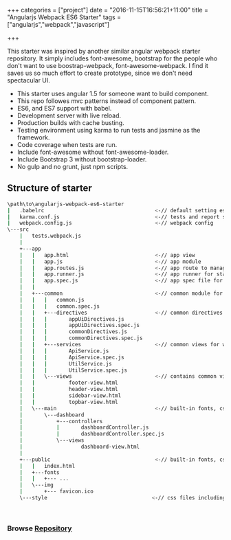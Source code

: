 +++
categories = ["project"]
date = "2016-11-15T16:56:21+11:00"
title = "Angularjs Webpack ES6 Starter"
tags = ["angularjs","webpack","javascript"]

+++

This starter was inspired by another similar angular webpack starter repository. It simply includes font-awesome, bootstrap for the people who don't want to use boostrap-webpack, font-awesome-webpack. I find it saves us so much effort to create prototype, since we don't need spectacular UI.


* This starter uses angular 1.5 for someone want to build component.
* This repo followes mvc patterns instead of component pattern. 
* ES6, and ES7 support with babel.
* Development server with live reload.
* Production builds with cache busting.
* Testing environment using karma to run tests and jasmine as the framework.
* Code coverage when tests are run.
* Include font-awesome without font-awesome-loader.
* Include Bootstrap 3 without bootstrap-loader.
* No gulp and no grunt, just npm scripts.

## Structure of starter

```bash
\path\to\angularjs-webpack-es6-starter
|   .babelrc                                    <-// default setting es2015.
|   karma.conf.js                               <-// tests and report setup 
|   webpack.config.js                           <-// webpack config
\---src
    |   tests.webpack.js
    |   
    +---app
    |   |   app.html                            <-// app view
    |   |   app.js                              <-// app module
    |   |   app.routes.js                       <-// app route to manage all routes 
    |   |   app.runner.js                       <-// app runner for state change enhancement  
    |   |   app.spec.js                         <-// app spec file for testing 
    |   |   
    |   +---common                              <-// common module for whole app
    |   |   |   common.js
    |   |   |   common.spec.js
    |   |   +---directives                      <-// common directives for whole app
    |   |   |       appUiDirectives.js
    |   |   |       appUiDirectives.spec.js
    |   |   |       commonDirectives.js
    |   |   |       commonDirectives.spec.js
    |   |   +---services                        <-// common views for whole app
    |   |   |       ApiService.js
    |   |   |       ApiService.spec.js
    |   |   |       UtilService.js
    |   |   |       UtilService.spec.js
    |   |   \---views                           <-// contains common views
    |   |           footer-view.html
    |   |           header-view.html
    |   |           sidebar-view.html
    |   |           topbar-view.html
    |   \---main                                <-// built-in fonts, css, images 
    |       \---dashboard
    |           +---controllers
    |           |       dashboardController.js
    |           |       dashboardController.spec.js
    |           \---views
    |                   dashboard-view.html
    |                   
    +---public                                  <-// built-in fonts, css, images 
    |   |   index.html
    |   +---fonts
    |   |   +--- ...
    |   \---img
    |       +--- favicon.ico
    \---style                                  <-// css files including customized css
           
    
```


### Browse [Repository](https://github.com/harryho/angularjs-webpack-es6-starter.git)



